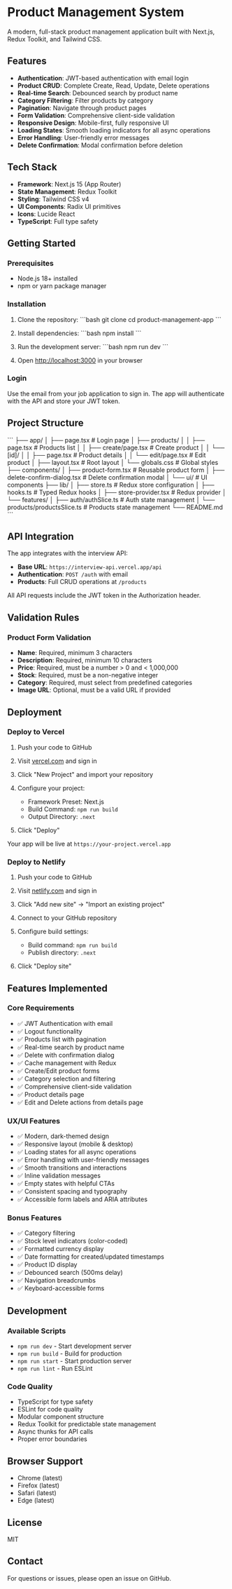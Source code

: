 # Product Management System

A modern, full-stack product management application built with Next.js, Redux Toolkit, and Tailwind CSS.

## Features

- **Authentication**: JWT-based authentication with email login
- **Product CRUD**: Complete Create, Read, Update, Delete operations
- **Real-time Search**: Debounced search by product name
- **Category Filtering**: Filter products by category
- **Pagination**: Navigate through product pages
- **Form Validation**: Comprehensive client-side validation
- **Responsive Design**: Mobile-first, fully responsive UI
- **Loading States**: Smooth loading indicators for all async operations
- **Error Handling**: User-friendly error messages
- **Delete Confirmation**: Modal confirmation before deletion

## Tech Stack

- **Framework**: Next.js 15 (App Router)
- **State Management**: Redux Toolkit
- **Styling**: Tailwind CSS v4
- **UI Components**: Radix UI primitives
- **Icons**: Lucide React
- **TypeScript**: Full type safety

## Getting Started

### Prerequisites

- Node.js 18+ installed
- npm or yarn package manager

### Installation

1. Clone the repository:
\`\`\`bash
git clone <your-repo-url>
cd product-management-app
\`\`\`

2. Install dependencies:
\`\`\`bash
npm install
\`\`\`

3. Run the development server:
\`\`\`bash
npm run dev
\`\`\`

4. Open [http://localhost:3000](http://localhost:3000) in your browser

### Login

Use the email from your job application to sign in. The app will authenticate with the API and store your JWT token.

## Project Structure

\`\`\`
├── app/
│   ├── page.tsx                    # Login page
│   ├── products/
│   │   ├── page.tsx                # Products list
│   │   ├── create/page.tsx         # Create product
│   │   └── [id]/
│   │       ├── page.tsx            # Product details
│   │       └── edit/page.tsx       # Edit product
│   ├── layout.tsx                  # Root layout
│   └── globals.css                 # Global styles
├── components/
│   ├── product-form.tsx            # Reusable product form
│   ├── delete-confirm-dialog.tsx   # Delete confirmation modal
│   └── ui/                         # UI components
├── lib/
│   ├── store.ts                    # Redux store configuration
│   ├── hooks.ts                    # Typed Redux hooks
│   ├── store-provider.tsx          # Redux provider
│   └── features/
│       ├── auth/authSlice.ts       # Auth state management
│       └── products/productsSlice.ts # Products state management
└── README.md
\`\`\`

## API Integration

The app integrates with the interview API:

- **Base URL**: `https://interview-api.vercel.app/api`
- **Authentication**: `POST /auth` with email
- **Products**: Full CRUD operations at `/products`

All API requests include the JWT token in the Authorization header.

## Validation Rules

### Product Form Validation

- **Name**: Required, minimum 3 characters
- **Description**: Required, minimum 10 characters
- **Price**: Required, must be a number > 0 and < 1,000,000
- **Stock**: Required, must be a non-negative integer
- **Category**: Required, must select from predefined categories
- **Image URL**: Optional, must be a valid URL if provided

## Deployment

### Deploy to Vercel

1. Push your code to GitHub

2. Visit [vercel.com](https://vercel.com) and sign in

3. Click "New Project" and import your repository

4. Configure your project:
   - Framework Preset: Next.js
   - Build Command: `npm run build`
   - Output Directory: `.next`

5. Click "Deploy"

Your app will be live at `https://your-project.vercel.app`

### Deploy to Netlify

1. Push your code to GitHub

2. Visit [netlify.com](https://netlify.com) and sign in

3. Click "Add new site" → "Import an existing project"

4. Connect to your GitHub repository

5. Configure build settings:
   - Build command: `npm run build`
   - Publish directory: `.next`

6. Click "Deploy site"

## Features Implemented

### Core Requirements

- ✅ JWT Authentication with email
- ✅ Logout functionality
- ✅ Products list with pagination
- ✅ Real-time search by product name
- ✅ Delete with confirmation dialog
- ✅ Cache management with Redux
- ✅ Create/Edit product forms
- ✅ Category selection and filtering
- ✅ Comprehensive client-side validation
- ✅ Product details page
- ✅ Edit and Delete actions from details page

### UX/UI Features

- ✅ Modern, dark-themed design
- ✅ Responsive layout (mobile & desktop)
- ✅ Loading states for all async operations
- ✅ Error handling with user-friendly messages
- ✅ Smooth transitions and interactions
- ✅ Inline validation messages
- ✅ Empty states with helpful CTAs
- ✅ Consistent spacing and typography
- ✅ Accessible form labels and ARIA attributes

### Bonus Features

- ✅ Category filtering
- ✅ Stock level indicators (color-coded)
- ✅ Formatted currency display
- ✅ Date formatting for created/updated timestamps
- ✅ Product ID display
- ✅ Debounced search (500ms delay)
- ✅ Navigation breadcrumbs
- ✅ Keyboard-accessible forms

## Development

### Available Scripts

- `npm run dev` - Start development server
- `npm run build` - Build for production
- `npm run start` - Start production server
- `npm run lint` - Run ESLint

### Code Quality

- TypeScript for type safety
- ESLint for code quality
- Modular component structure
- Redux Toolkit for predictable state management
- Async thunks for API calls
- Proper error boundaries

## Browser Support

- Chrome (latest)
- Firefox (latest)
- Safari (latest)
- Edge (latest)

## License

MIT

## Contact

For questions or issues, please open an issue on GitHub.
